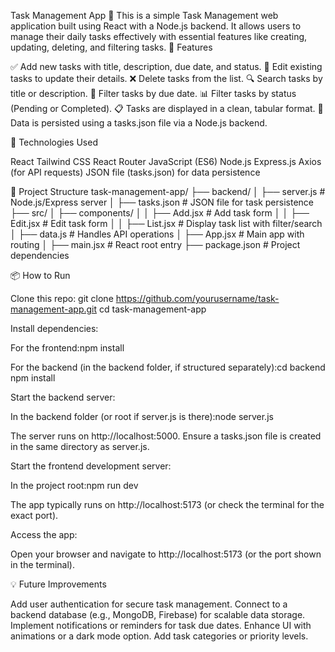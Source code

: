 Task Management App 📝
This is a simple Task Management web application built using React with a Node.js backend. It allows users to manage their daily tasks effectively with essential features like creating, updating, deleting, and filtering tasks.
🔧 Features

✅ Add new tasks with title, description, due date, and status.
📝 Edit existing tasks to update their details.
❌ Delete tasks from the list.
🔍 Search tasks by title or description.
📅 Filter tasks by due date.
📊 Filter tasks by status (Pending or Completed).
📋 Tasks are displayed in a clean, tabular format.
💾 Data is persisted using a tasks.json file via a Node.js backend.

🚀 Technologies Used

React
Tailwind CSS
React Router
JavaScript (ES6)
Node.js
Express.js
Axios (for API requests)
JSON file (tasks.json) for data persistence

📁 Project Structure
task-management-app/
├── backend/
│   ├── server.js       # Node.js/Express server
│   ├── tasks.json      # JSON file for task persistence
├── src/
│   ├── components/
│   │   ├── Add.jsx     # Add task form
│   │   ├── Edit.jsx    # Edit task form
│   │   ├── List.jsx    # Display task list with filter/search
│   ├── data.js         # Handles API operations
│   ├── App.jsx         # Main app with routing
│   ├── main.jsx        # React root entry
├── package.json        # Project dependencies

📦 How to Run

Clone this repo:
git clone https://github.com/yourusername/task-management-app.git
cd task-management-app


Install dependencies:

For the frontend:npm install


For the backend (in the backend folder, if structured separately):cd backend
npm install




Start the backend server:

In the backend folder (or root if server.js is there):node server.js


The server runs on http://localhost:5000. Ensure a tasks.json file is created in the same directory as server.js.


Start the frontend development server:

In the project root:npm run dev


The app typically runs on http://localhost:5173 (or check the terminal for the exact port).


Access the app:

Open your browser and navigate to http://localhost:5173 (or the port shown in the terminal).



💡 Future Improvements

Add user authentication for secure task management.
Connect to a backend database (e.g., MongoDB, Firebase) for scalable data storage.
Implement notifications or reminders for task due dates.
Enhance UI with animations or a dark mode option.
Add task categories or priority levels.

